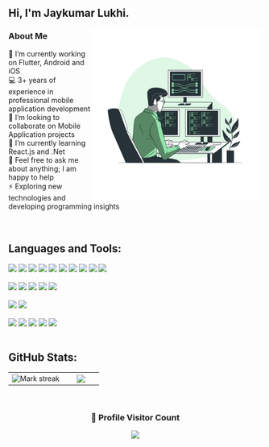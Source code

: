 ## Hi, I'm Jaykumar Lukhi.

<img src="https://raw.githubusercontent.com/jay-36/Constrain/main/constrains/Assets.xcassets/AppIcon.appiconset/developer.png" min-width="340px" max-width="400px" width="340px" align="right" alt="Computador">

### About Me 
🔭 I’m currently working on Flutter, Android and iOS<br>
💻 3+ years of experience in professional mobile application development<br>
👯 I’m looking to collaborate on Mobile Application projects<br>
🌱 I’m currently learning React.js and .Net<br>
💬 Feel free to ask me about anything; I am happy to help<br>
⚡ Exploring new technologies and developing programming insights<br>
<br>
<br>

## Languages and Tools:
<div align="left">
  <img src="https://img.shields.io/badge/c-%2300599C.svg?style=for-the-badge&logo=c&logoColor=white" />
  <img src="https://img.shields.io/badge/c++-%2300599C.svg?style=for-the-badge&logo=c%2B%2B&logoColor=white" />
  <img src="https://img.shields.io/badge/dart-%230175C2.svg?style=for-the-badge&logo=dart&logoColor=white" />
  <img src="https://img.shields.io/badge/java-%23ED8B00.svg?style=for-the-badge&logo=openjdk&logoColor=white" />
  <img src="https://img.shields.io/badge/swift-F54A2A?style=for-the-badge&logo=swift&logoColor=white" />
  <img src="https://img.shields.io/badge/c%23-%23239120.svg?style=for-the-badge&logo=csharp&logoColor=white" />
  <img src="https://img.shields.io/badge/html5-%23E34F26.svg?style=for-the-badge&logo=html5&logoColor=white" />
  <img src="https://img.shields.io/badge/css3-%231572B6.svg?style=for-the-badge&logo=css3&logoColor=white" />
  <img src="https://img.shields.io/badge/javascript-%23323330.svg?style=for-the-badge&logo=javascript&logoColor=%23F7DF1E" />
  <img src="https://img.shields.io/badge/python-3670A0?style=for-the-badge&logo=python&logoColor=ffdd54" />
</div>
<br>
<div align="left">
  <img src="https://img.shields.io/badge/Flutter-%2302569B.svg?style=for-the-badge&logo=Flutter&logoColor=white/">
  <img src="https://img.shields.io/badge/android-4faf54.svg?style=for-the-badge&logo=android&logoColor=white" />
  <img src="https://img.shields.io/badge/ios-000000.svg?style=for-the-badge&logo=ios&logoColor=white" />
  <img src="https://img.shields.io/badge/react-%2320232a.svg?style=for-the-badge&logo=react&logoColor=%2361DAFB" />
  <img src="https://img.shields.io/badge/.NET-5C2D91?style=for-the-badge&logo=.net&logoColor=white" />
</div>
<br>
<div align="left">
  <img src="https://img.shields.io/badge/firebase-%23039BE5.svg?style=for-the-badge&logo=firebase" />
  <img src="https://img.shields.io/badge/mysql-%2300000f.svg?style=for-the-badge&logo=mysql&logoColor=white" />
</div>
<br>
<div align="left">
  <img src="https://img.shields.io/badge/Git-F05032?style=for-the-badge&logo=git&logoColor=white" />
  <img src="https://img.shields.io/badge/figma-%23F24E1E.svg?style=for-the-badge&logo=figma&logoColor=white" />
  <img src="https://img.shields.io/badge/adobe%20photoshop-%2331A8FF.svg?style=for-the-badge&logo=adobe%20photoshop&logoColor=white" />
  <img src="https://img.shields.io/badge/Trello-%23026AA7.svg?style=for-the-badge&logo=Trello&logoColor=white" />
  <img src="https://img.shields.io/badge/apache-%23D42029.svg?style=for-the-badge&logo=apache&logoColor=white" />
</div>
<br>



## GitHub Stats:
<table border="0" align="center">
  <tr border="0">
    <td width="60%" align="center">
      <img title="🔥 Get streak stats for your profile at git.io/streak-stats" alt="Mark streak" src="https://github-readme-streak-stats.herokuapp.com/?user=jaykumarlukhi&theme=dark&hide_border=false" /> 
    </td>
    <td width="40%" align="center">
      <img align="center" src="https://github-readme-stats.vercel.app/api/top-langs/username=jaykumarlukhi&theme=dark&hide_border=false&include_all_commits=false&count_private=false&layout=compact&langs_count=8"/>
    </td>
</tr>
</table>
<br>

<div align=center>
  <h3><b>📍 Profile Visitor Count</b></h3>
</div>
    
<p align="center" >   
  <img src="https://profile-counter.glitch.me/jay-36/count.svg" />  
</p>
